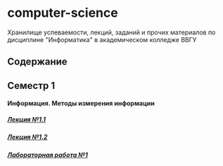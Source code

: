 # computer-science
Хранилище успеваемости, лекций, заданий и прочих материалов по дисциплине "Информатика" в академическом колледже ВВГУ

## Содержание

## Семестр 1

#### Информация. Методы измерения информации

##### [Лекция №1.1](sem1/lecs/lec1/lec1-1.md)
##### [Лекция №1.2](sem1/lecs/lec1/lec1-2.pdf)
##### [Лабораторная работа №1](sem1/labs/lab1.md)
